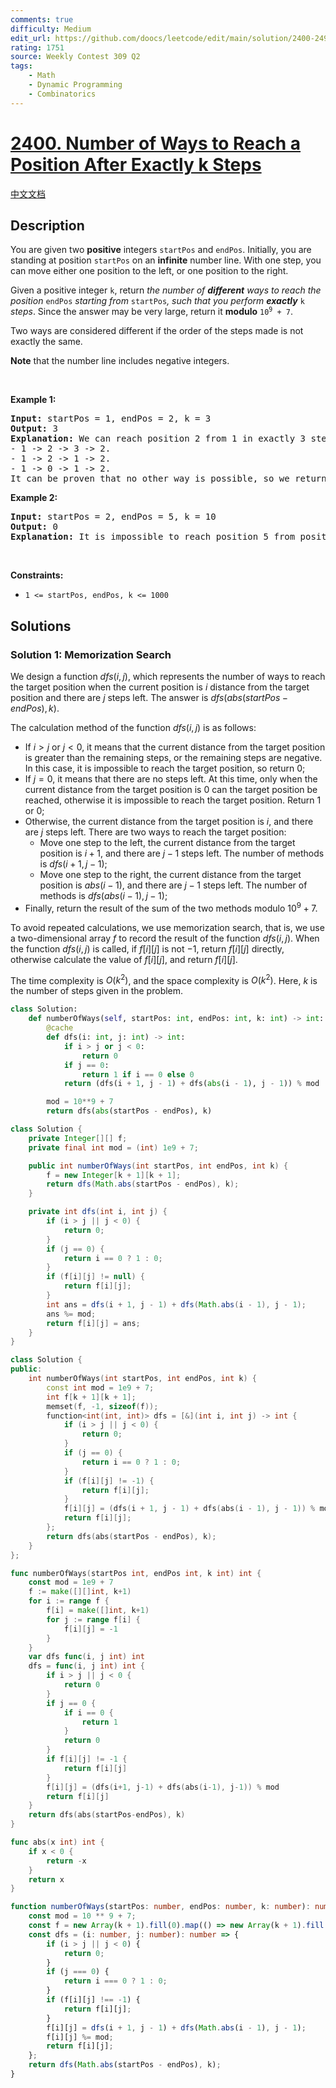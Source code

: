 ```yaml
---
comments: true
difficulty: Medium
edit_url: https://github.com/doocs/leetcode/edit/main/solution/2400-2499/2400.Number%20of%20Ways%20to%20Reach%20a%20Position%20After%20Exactly%20k%20Steps/README_EN.md
rating: 1751
source: Weekly Contest 309 Q2
tags:
    - Math
    - Dynamic Programming
    - Combinatorics
---
```


<!-- problem:start -->

# [2400. Number of Ways to Reach a Position After Exactly k Steps](https://leetcode.com/problems/number-of-ways-to-reach-a-position-after-exactly-k-steps)

[中文文档](/solution/2400-2499/2400.Number%20of%20Ways%20to%20Reach%20a%20Position%20After%20Exactly%20k%20Steps/README.md)

## Description

<!-- description:start -->

<p>You are given two <strong>positive</strong> integers <code>startPos</code> and <code>endPos</code>. Initially, you are standing at position <code>startPos</code> on an <strong>infinite</strong> number line. With one step, you can move either one position to the left, or one position to the right.</p>

<p>Given a positive integer <code>k</code>, return <em>the number of <strong>different</strong> ways to reach the position </em><code>endPos</code><em> starting from </em><code>startPos</code><em>, such that you perform <strong>exactly</strong> </em><code>k</code><em> steps</em>. Since the answer may be very large, return it <strong>modulo</strong> <code>10<sup>9</sup> + 7</code>.</p>

<p>Two ways are considered different if the order of the steps made is not exactly the same.</p>

<p><strong>Note</strong> that the number line includes negative integers.</p>

<p>&nbsp;</p>
<p><strong class="example">Example 1:</strong></p>

<pre>
<strong>Input:</strong> startPos = 1, endPos = 2, k = 3
<strong>Output:</strong> 3
<strong>Explanation:</strong> We can reach position 2 from 1 in exactly 3 steps in three ways:
- 1 -&gt; 2 -&gt; 3 -&gt; 2.
- 1 -&gt; 2 -&gt; 1 -&gt; 2.
- 1 -&gt; 0 -&gt; 1 -&gt; 2.
It can be proven that no other way is possible, so we return 3.</pre>

<p><strong class="example">Example 2:</strong></p>

<pre>
<strong>Input:</strong> startPos = 2, endPos = 5, k = 10
<strong>Output:</strong> 0
<strong>Explanation:</strong> It is impossible to reach position 5 from position 2 in exactly 10 steps.
</pre>

<p>&nbsp;</p>
<p><strong>Constraints:</strong></p>

<ul>
	<li><code>1 &lt;= startPos, endPos, k &lt;= 1000</code></li>
</ul>

<!-- description:end -->

## Solutions

<!-- solution:start -->

### Solution 1: Memorization Search

We design a function $dfs(i, j)$, which represents the number of ways to reach the target position when the current position is $i$ distance from the target position and there are $j$ steps left. The answer is $dfs(abs(startPos - endPos), k)$.

The calculation method of the function $dfs(i, j)$ is as follows:

-   If $i \gt j$ or $j \lt 0$, it means that the current distance from the target position is greater than the remaining steps, or the remaining steps are negative. In this case, it is impossible to reach the target position, so return $0$;
-   If $j = 0$, it means that there are no steps left. At this time, only when the current distance from the target position is $0$ can the target position be reached, otherwise it is impossible to reach the target position. Return $1$ or $0$;
-   Otherwise, the current distance from the target position is $i$, and there are $j$ steps left. There are two ways to reach the target position:
    -   Move one step to the left, the current distance from the target position is $i + 1$, and there are $j - 1$ steps left. The number of methods is $dfs(i + 1, j - 1)$;
    -   Move one step to the right, the current distance from the target position is $abs(i - 1)$, and there are $j - 1$ steps left. The number of methods is $dfs(abs(i - 1), j - 1)$;
-   Finally, return the result of the sum of the two methods modulo $10^9 + 7$.

To avoid repeated calculations, we use memorization search, that is, we use a two-dimensional array $f$ to record the result of the function $dfs(i, j)$. When the function $dfs(i, j)$ is called, if $f[i][j]$ is not $-1$, return $f[i][j]$ directly, otherwise calculate the value of $f[i][j]$, and return $f[i][j]$.

The time complexity is $O(k^2)$, and the space complexity is $O(k^2)$. Here, $k$ is the number of steps given in the problem.

<!-- tabs:start -->

```python
class Solution:
    def numberOfWays(self, startPos: int, endPos: int, k: int) -> int:
        @cache
        def dfs(i: int, j: int) -> int:
            if i > j or j < 0:
                return 0
            if j == 0:
                return 1 if i == 0 else 0
            return (dfs(i + 1, j - 1) + dfs(abs(i - 1), j - 1)) % mod

        mod = 10**9 + 7
        return dfs(abs(startPos - endPos), k)
```

```java
class Solution {
    private Integer[][] f;
    private final int mod = (int) 1e9 + 7;

    public int numberOfWays(int startPos, int endPos, int k) {
        f = new Integer[k + 1][k + 1];
        return dfs(Math.abs(startPos - endPos), k);
    }

    private int dfs(int i, int j) {
        if (i > j || j < 0) {
            return 0;
        }
        if (j == 0) {
            return i == 0 ? 1 : 0;
        }
        if (f[i][j] != null) {
            return f[i][j];
        }
        int ans = dfs(i + 1, j - 1) + dfs(Math.abs(i - 1), j - 1);
        ans %= mod;
        return f[i][j] = ans;
    }
}
```

```cpp
class Solution {
public:
    int numberOfWays(int startPos, int endPos, int k) {
        const int mod = 1e9 + 7;
        int f[k + 1][k + 1];
        memset(f, -1, sizeof(f));
        function<int(int, int)> dfs = [&](int i, int j) -> int {
            if (i > j || j < 0) {
                return 0;
            }
            if (j == 0) {
                return i == 0 ? 1 : 0;
            }
            if (f[i][j] != -1) {
                return f[i][j];
            }
            f[i][j] = (dfs(i + 1, j - 1) + dfs(abs(i - 1), j - 1)) % mod;
            return f[i][j];
        };
        return dfs(abs(startPos - endPos), k);
    }
};
```

```go
func numberOfWays(startPos int, endPos int, k int) int {
	const mod = 1e9 + 7
	f := make([][]int, k+1)
	for i := range f {
		f[i] = make([]int, k+1)
		for j := range f[i] {
			f[i][j] = -1
		}
	}
	var dfs func(i, j int) int
	dfs = func(i, j int) int {
		if i > j || j < 0 {
			return 0
		}
		if j == 0 {
			if i == 0 {
				return 1
			}
			return 0
		}
		if f[i][j] != -1 {
			return f[i][j]
		}
		f[i][j] = (dfs(i+1, j-1) + dfs(abs(i-1), j-1)) % mod
		return f[i][j]
	}
	return dfs(abs(startPos-endPos), k)
}

func abs(x int) int {
	if x < 0 {
		return -x
	}
	return x
}
```

```ts
function numberOfWays(startPos: number, endPos: number, k: number): number {
    const mod = 10 ** 9 + 7;
    const f = new Array(k + 1).fill(0).map(() => new Array(k + 1).fill(-1));
    const dfs = (i: number, j: number): number => {
        if (i > j || j < 0) {
            return 0;
        }
        if (j === 0) {
            return i === 0 ? 1 : 0;
        }
        if (f[i][j] !== -1) {
            return f[i][j];
        }
        f[i][j] = dfs(i + 1, j - 1) + dfs(Math.abs(i - 1), j - 1);
        f[i][j] %= mod;
        return f[i][j];
    };
    return dfs(Math.abs(startPos - endPos), k);
}
```

<!-- tabs:end -->

<!-- solution:end -->

<!-- problem:end -->

